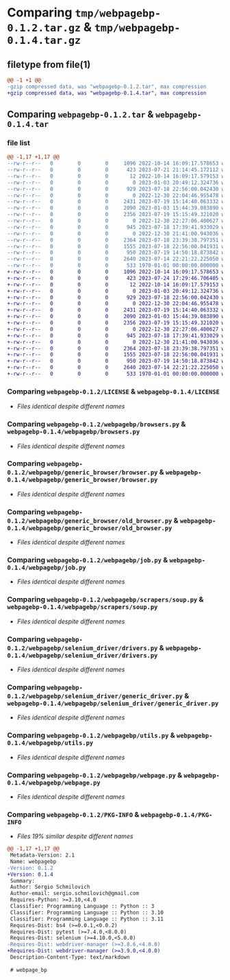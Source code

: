# Comparing `tmp/webpagebp-0.1.2.tar.gz` & `tmp/webpagebp-0.1.4.tar.gz`

## filetype from file(1)

```diff
@@ -1 +1 @@
-gzip compressed data, was "webpagebp-0.1.2.tar", max compression
+gzip compressed data, was "webpagebp-0.1.4.tar", max compression
```

## Comparing `webpagebp-0.1.2.tar` & `webpagebp-0.1.4.tar`

### file list

```diff
@@ -1,17 +1,17 @@
--rw-r--r--   0        0        0     1096 2022-10-14 16:09:17.578653 webpagebp-0.1.2/LICENSE
--rw-r--r--   0        0        0      423 2023-07-21 21:14:45.172112 webpagebp-0.1.2/pyproject.toml
--rw-r--r--   0        0        0       12 2022-10-14 16:09:17.579153 webpagebp-0.1.2/README.md
--rw-r--r--   0        0        0        0 2023-01-03 20:49:12.324736 webpagebp-0.1.2/webpagebp/__init__.py
--rw-r--r--   0        0        0      929 2023-07-18 22:56:00.042430 webpagebp-0.1.2/webpagebp/browsers.py
--rw-r--r--   0        0        0        0 2022-12-30 22:04:46.955478 webpagebp-0.1.2/webpagebp/generic_browser/__init__.py
--rw-r--r--   0        0        0     2431 2023-07-19 15:14:40.063332 webpagebp-0.1.2/webpagebp/generic_browser/browser.py
--rw-r--r--   0        0        0     2090 2023-01-03 15:44:39.083890 webpagebp-0.1.2/webpagebp/generic_browser/old_browser.py
--rw-r--r--   0        0        0     2356 2023-07-19 15:15:49.321020 webpagebp-0.1.2/webpagebp/job.py
--rw-r--r--   0        0        0        0 2022-12-30 22:27:06.400627 webpagebp-0.1.2/webpagebp/scrapers/__init__.py
--rw-r--r--   0        0        0      945 2023-07-18 17:39:41.933029 webpagebp-0.1.2/webpagebp/scrapers/soup.py
--rw-r--r--   0        0        0        0 2022-12-30 21:41:00.943036 webpagebp-0.1.2/webpagebp/selenium_driver/__init__.py
--rw-r--r--   0        0        0     2364 2023-07-18 23:39:38.797351 webpagebp-0.1.2/webpagebp/selenium_driver/drivers.py
--rw-r--r--   0        0        0     1555 2023-07-18 22:56:00.041931 webpagebp-0.1.2/webpagebp/selenium_driver/generic_driver.py
--rw-r--r--   0        0        0      950 2023-07-19 14:50:18.873842 webpagebp-0.1.2/webpagebp/utils.py
--rw-r--r--   0        0        0     2640 2023-07-14 22:21:22.225050 webpagebp-0.1.2/webpagebp/webpage.py
--rw-r--r--   0        0        0      533 1970-01-01 00:00:00.000000 webpagebp-0.1.2/PKG-INFO
+-rw-r--r--   0        0        0     1096 2022-10-14 16:09:17.578653 webpagebp-0.1.4/LICENSE
+-rw-r--r--   0        0        0      423 2023-07-24 17:29:46.706405 webpagebp-0.1.4/pyproject.toml
+-rw-r--r--   0        0        0       12 2022-10-14 16:09:17.579153 webpagebp-0.1.4/README.md
+-rw-r--r--   0        0        0        0 2023-01-03 20:49:12.324736 webpagebp-0.1.4/webpagebp/__init__.py
+-rw-r--r--   0        0        0      929 2023-07-18 22:56:00.042430 webpagebp-0.1.4/webpagebp/browsers.py
+-rw-r--r--   0        0        0        0 2022-12-30 22:04:46.955478 webpagebp-0.1.4/webpagebp/generic_browser/__init__.py
+-rw-r--r--   0        0        0     2431 2023-07-19 15:14:40.063332 webpagebp-0.1.4/webpagebp/generic_browser/browser.py
+-rw-r--r--   0        0        0     2090 2023-01-03 15:44:39.083890 webpagebp-0.1.4/webpagebp/generic_browser/old_browser.py
+-rw-r--r--   0        0        0     2356 2023-07-19 15:15:49.321020 webpagebp-0.1.4/webpagebp/job.py
+-rw-r--r--   0        0        0        0 2022-12-30 22:27:06.400627 webpagebp-0.1.4/webpagebp/scrapers/__init__.py
+-rw-r--r--   0        0        0      945 2023-07-18 17:39:41.933029 webpagebp-0.1.4/webpagebp/scrapers/soup.py
+-rw-r--r--   0        0        0        0 2022-12-30 21:41:00.943036 webpagebp-0.1.4/webpagebp/selenium_driver/__init__.py
+-rw-r--r--   0        0        0     2364 2023-07-18 23:39:38.797351 webpagebp-0.1.4/webpagebp/selenium_driver/drivers.py
+-rw-r--r--   0        0        0     1555 2023-07-18 22:56:00.041931 webpagebp-0.1.4/webpagebp/selenium_driver/generic_driver.py
+-rw-r--r--   0        0        0      950 2023-07-19 14:50:18.873842 webpagebp-0.1.4/webpagebp/utils.py
+-rw-r--r--   0        0        0     2640 2023-07-14 22:21:22.225050 webpagebp-0.1.4/webpagebp/webpage.py
+-rw-r--r--   0        0        0      533 1970-01-01 00:00:00.000000 webpagebp-0.1.4/PKG-INFO
```

### Comparing `webpagebp-0.1.2/LICENSE` & `webpagebp-0.1.4/LICENSE`

 * *Files identical despite different names*

### Comparing `webpagebp-0.1.2/webpagebp/browsers.py` & `webpagebp-0.1.4/webpagebp/browsers.py`

 * *Files identical despite different names*

### Comparing `webpagebp-0.1.2/webpagebp/generic_browser/browser.py` & `webpagebp-0.1.4/webpagebp/generic_browser/browser.py`

 * *Files identical despite different names*

### Comparing `webpagebp-0.1.2/webpagebp/generic_browser/old_browser.py` & `webpagebp-0.1.4/webpagebp/generic_browser/old_browser.py`

 * *Files identical despite different names*

### Comparing `webpagebp-0.1.2/webpagebp/job.py` & `webpagebp-0.1.4/webpagebp/job.py`

 * *Files identical despite different names*

### Comparing `webpagebp-0.1.2/webpagebp/scrapers/soup.py` & `webpagebp-0.1.4/webpagebp/scrapers/soup.py`

 * *Files identical despite different names*

### Comparing `webpagebp-0.1.2/webpagebp/selenium_driver/drivers.py` & `webpagebp-0.1.4/webpagebp/selenium_driver/drivers.py`

 * *Files identical despite different names*

### Comparing `webpagebp-0.1.2/webpagebp/selenium_driver/generic_driver.py` & `webpagebp-0.1.4/webpagebp/selenium_driver/generic_driver.py`

 * *Files identical despite different names*

### Comparing `webpagebp-0.1.2/webpagebp/utils.py` & `webpagebp-0.1.4/webpagebp/utils.py`

 * *Files identical despite different names*

### Comparing `webpagebp-0.1.2/webpagebp/webpage.py` & `webpagebp-0.1.4/webpagebp/webpage.py`

 * *Files identical despite different names*

### Comparing `webpagebp-0.1.2/PKG-INFO` & `webpagebp-0.1.4/PKG-INFO`

 * *Files 19% similar despite different names*

```diff
@@ -1,17 +1,17 @@
 Metadata-Version: 2.1
 Name: webpagebp
-Version: 0.1.2
+Version: 0.1.4
 Summary: 
 Author: Sergio Schmilovich
 Author-email: sergio.schmilovich@gmail.com
 Requires-Python: >=3.10,<4.0
 Classifier: Programming Language :: Python :: 3
 Classifier: Programming Language :: Python :: 3.10
 Classifier: Programming Language :: Python :: 3.11
 Requires-Dist: bs4 (>=0.0.1,<0.0.2)
 Requires-Dist: pytest (>=7.4.0,<8.0.0)
 Requires-Dist: selenium (>=4.10.0,<5.0.0)
-Requires-Dist: webdriver-manager (>=3.8.6,<4.0.0)
+Requires-Dist: webdriver-manager (>=3.9.0,<4.0.0)
 Description-Content-Type: text/markdown
 
 # webpage_bp
```

